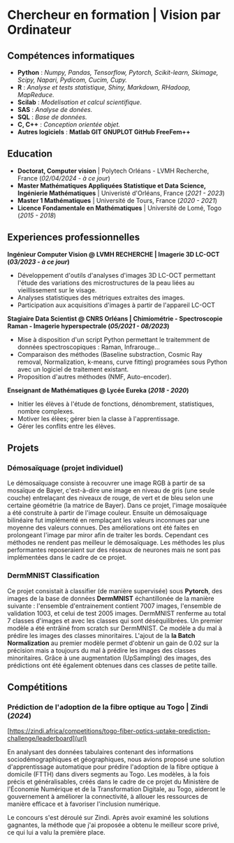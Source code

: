 # Chercheur en formation | Vision par Ordinateur

## Compétences informatiques
- **Python** :             _Numpy, Pandas, Tensorflow, Pytorch, Scikit-learn, Skimage, Scipy, Napari, Pydicom, Cucim, Cupy._
- **R** :                  _Analyse et tests statistique, Shiny, Markdown, RHadoop, MapReduce._
- **Scilab** :             _Modelisation et calcul scientifique_.
- **SAS** :                _Analyse de donées._
- **SQL** :               _Base de données._
- **C, C++** :            _Conception orientée objet._
- **Autres logiciels** : **Matlab  GIT  GNUPLOT  GitHub  FreeFem++**
    
## Education
- **Doctorat, Computer vision** | Polytech Orléans - LVMH Recherche, France (_02/04/2024 - à ce jour_)						       		
- **Master Mathématiques Appliquées Statistique et Data Science, Ingénierie Mathématiques**	| Univeristé d'Orléans, France (_2021 - 2023_)	 			        		
- **Master 1 Mathématiques** | Université de Tours, France (_2020 - 2021_)
- **Licence Fondamentale en Mathématiques** | Université de Lomé, Togo (_2015 - 2018_)

## Experiences professionnelles
**Ingénieur Computer Vision @ LVMH RECHERCHE | Imagerie 3D LC-OCT (_03/2023 - à ce jour_)**

- Développement d'outils d'analyses d'images 3D LC-OCT permettant l'étude des variations des microstructures de la peau liées au vieillissement sur le visage.
- Analyses statistiques des métriques extraites des images.  
- Participation aux acquisitions d'images à partir de l'appareil LC-OCT
  
**Stagiaire Data Scientist @ CNRS Orléans | Chimiométrie - Spectroscopie Raman - Imagerie hyperspectrale (_05/2021 - 08/2023_)**
- Mise à disposition d'un script Python permettant le traitemment de données spectroscopiques : Raman, Infrarouge...
- Comparaison des méthodes (Baseline substraction, Cosmic Ray removal, Normalization, k-means, curve fitting) programées sous Python avec un logiciel de traitement existant.
- Proposition d'autres méthodes (NMF, Auto-encoder).
  
**Enseignant de Mathématiques @ Lycée Eureka (_2018 - 2020_)**
- Initier les élèves à l'étude de fonctions, dénombrement, statistiques, nombre complexes.
- Motiver les élèes; gérer bien la classe à l'apprentissage.
- Gérer les conflits entre les élèves. 

## Projets
### Démosaïquage (projet individuel)
Le démosaïquage consiste à recouvrer une image RGB à partir de sa mosaïque de Bayer, c'est-à-dire une image en niveau de gris (une seule couche) entrelaçant des niveaux de rouge, de vert et de bleu selon une certaine géométrie (la matrice de Bayer).
Dans ce projet, l'image mosaïquée a été construite à partir de l'image couleur. Ensuite un démosaïquage bilinéaire fut implémenté en remplaçant les valeurs inconnues par une moyenne des valeurs connues. Des améliorations ont été faites en prolongeant l'image par miror afin de traiter les bords. 
Cependant ces méthodes ne rendent pas meilleur le démosaïquage. 
Les méthodes les plus performantes reposeraient sur des réseaux de neurones mais ne sont pas implémentées dans le cadre de ce projet.

### DermMNIST Classification
Ce projet consistait à classifier (de manière supervisée) sous **Pytorch**, des images de la base de données **DermMNIST** échantillonée de la manière suivante : l'ensemble d'entrainement contient 7007 images, l'ensemble de validation 1003, et celui de test 2005 images. DermMNIST renferme au total 7 classes d'images et avec les classes qui sont déséquilibrées. 
Un premier modèle a été entrâiné from scratch sur DermMNIST. Ce modèle a du mal à prédire les images des classes minoritaires. L'ajout de la **la Batch Normalization** au premier modèle permet d'obtenir un gain de 0.02 sur la précision mais a toujours du mal à prédire les images des classes minoritaires. Grâce à une augmentation (UpSampling) des images, des prédictions ont été également obtenues dans ces classes de petite taille. 

## Compétitions
### Prédiction de l'adoption de la fibre optique au Togo | Zindi (_2024_)
[https://zindi.africa/competitions/togo-fiber-optics-uptake-prediction-challenge/leaderboard](url)

En analysant des données tabulaires contenant des informations sociodémographiques et géographiques, nous avions proposé une solution d'apprentissage automatique pour prédire l'adoption de la fibre optique à domicile (FTTH) dans divers segments au Togo. Les modèles, à la fois précis et généralisables, créés dans le cadre de ce projet du Ministère de l'Économie Numérique et de la Transformation Digitale, au Togo, aideront le gouvernement à améliorer la connectivité, à allouer les ressources de manière efficace et à favoriser l'inclusion numérique. 

Le concours s'est déroulé sur Zindi. Après avoir examiné les solutions gagnantes, la méthode que j'ai proposée a obtenu le meilleur score privé, ce qui lui a valu la première place.

